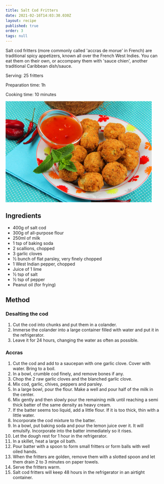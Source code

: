 ```yaml
---
title: Salt Cod Fritters
date: 2021-02-16T14:03:30.030Z
layout: recipe
published: true
order: 3
tags: null
---
```

Salt cod fritters (more commonly called 'accras de morue' in French) are traditional spicy appetizers, known all over the French West Indies. You can eat them on their own, or accompany them with 'sauce chien', another traditional Caribbean dish/sauce. 

Serving: 25 fritters

Preparation time: 1h

Cooking time: 10 minutes

![A plate of salt cod fritters (golden and round-shaped) with a side of spicy sauce](../uploads/saltcodfritters.png "Salt Cod Fritters")

## Ingredients

* 400g of salt cod
* 300g of all-purpose flour
* 250ml of milk
* 1 tsp of baking soda
* 2 scallions, chopped
* 3 garlic cloves
* ½ bunch of flat parsley, very finely chopped
* 1 West Indian pepper, chopped
* Juice of 1 lime
* ½ tsp of salt
* ½ tsp of pepper
* Peanut oil (for frying)

## Method

### Desalting the cod

1. Cut the cod into chunks and put them in a colander.
2. Immerse the colander into a large container filled with water and put it in the refrigerator.
3. Leave it for 24 hours, changing the water as often as possible.

### Accras

1. Cut the cod and add to a saucepan with one garlic clove. Cover with water. Bring to a boil.
2. In a bowl, crumble cod finely, and remove bones if any.
3. Chop the 2 raw garlic cloves and the blanched garlic clove.
4. Mix cod, garlic, chives, peppers and parsley.
5. In a large bowl, pour the flour. Make a well and pour half of the milk in the center.
6. Mix gently and then slowly pour the remaining milk until reaching a semi thick batter of the same density as heavy cream.
7. If the batter seems too liquid, add a little flour. If it is too thick, thin with a little water.
8. Incorporate the cod mixture to the batter.
9. In a bowl, put baking soda and pour the lemon juice over it. It will emulsify. Incorporate into the batter immediately so it rises.
10. Let the dough rest for 1 hour in the refrigerator.
11. In a skillet, heat a large oil bath.
12. Pour batter with a spoon to form small fritters or form balls with well oiled hands.
13. When the fritters are golden, remove them with a slotted spoon and let them drain 2 to 3 minutes on paper towels.
14. Serve the fritters warm.
15. Salt cod fritters will keep 48 hours in the refrigerator in an airtight container.